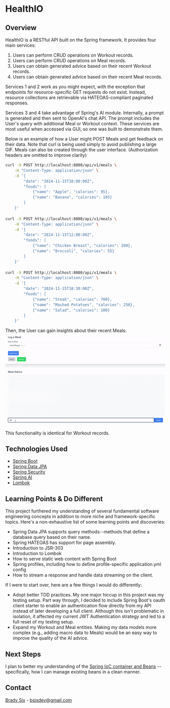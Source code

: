 # HealthIO

## Overview

HealthIO is a RESTful API built on the Spring framework. It provides four main services:

1. Users can perform CRUD operations on Workout records.
2. Users can perform CRUD operations on Meal records.
3. Users can obtain generated advice based on their recent Workout records.
4. Users can obtain generated advice based on their recent Meal records.

Services 1 and 2 work as you might expect, with the exception that endpoints for resource-specific GET requests
do not exist. Instead, resource collections are retrievable via HATEOAS-compliant paginated responses.

Services 3 and 4 take advantage of Spring's AI module. Internally,
a prompt is generated and then sent to OpenAI's chat API. The prompt includes the
User's query with additional Meal or Workout context. These services are
most useful when accessed via GUI, so one was built to demonstrate them.

Below is an example of how a User might POST Meals and get feedback on their data.
Note that curl is being used simply to avoid publishing a large GIF. Meals can also be created through
the user interface. (Authorization headers are omitted to improve clarity)

```bash
curl -X POST http://localhost:8080/api/v1/meals \
    -H "Content-Type: application/json" \
    -d '{
        "date": "2024-11-15T10:00:00Z",
        "foods": [
            {"name": "Apple", "calories": 95},
            {"name": "Banana", "calories": 105}
        ]
    }'

curl -X POST http://localhost:8080/api/v1/meals \
    -H "Content-Type: application/json" \
    -d '{
        "date": "2024-11-15T12:00:00Z",
        "foods": [
            {"name": "Chicken Breast", "calories": 200},
            {"name": "Broccoli", "calories": 55}
        ]
    }'

curl -X POST http://localhost:8080/api/v1/meals \
    -H "Content-Type: application/json" \
    -d '{
        "date": "2024-11-15T18:30:00Z",
        "foods": [
            {"name": "Steak", "calories": 700},
            {"name": "Mashed Potatoes", "calories": 250},
            {"name": "Salad", "calories": 100}
        ]
    }'
```

Then, the User can gain insights about their recent Meals:
<br />
![](https://raw.githubusercontent.com/brady-six/healthio/580316dc8ac9c083efa4988a0ac3f8df9279598e/src/main/resources/meal-demo.gif)

This functionality is identical for Workout records.

## Technologies Used

* [Spring Boot](https://spring.io/projects/spring-boot)
* [Spring Data JPA](https://spring.io/projects/spring-data-jpa)
* [Spring Security](https://spring.io/projects/spring-security)
* [Spring AI](https://spring.io/projects/spring-ai)
* [Lombok](https://projectlombok.org/)

## Learning Points & Do Different

This project furthered my understanding of several fundamental software engineering concepts in addition to more niche
and framework-specific topics. Here's a non-exhaustive list of some learning points and discoveries:

* Spring Data JPA supports query methods--methods that define a database query based on their name.
* Spring HATEOAS has support for page assembly.
* Introduction to JSR-303
* Introduction to Lombok
* How to serve static web content with Spring Boot
* Spring profiles, including how to define profile-specific application.yml config
* How to stream a response and handle data streaming on the client.

If I were to start over, here are a few things I would do differently:

* Adopt better TDD practices. My one major hiccup in this project was my testing setup.
  Part way through, I decided to include Spring Boot's oauth client starter to enable
  an authentication flow directly from my API instead of later developing a full client.
  Although this isn't problematic in isolation, it affected my current JWT Authentication
  strategy and led to a full reset of my testing setup.
* Expand my Workout and Meal entities. Making my data models more complex (e.g., adding macro data to Meals)
  would be an easy way to improve the quality of the AI advice.

## Next Steps

I plan to better my understanding of
the [Spring IoC container and Beans](https://docs.spring.io/spring-framework/reference/core/beans/introduction.html)
--specifically, how I can
manage existing beans in a clean manner.

## Contact

[Brady Six](https://www.linkedin.com/in/brady-six) - bsixdev@gmail.com